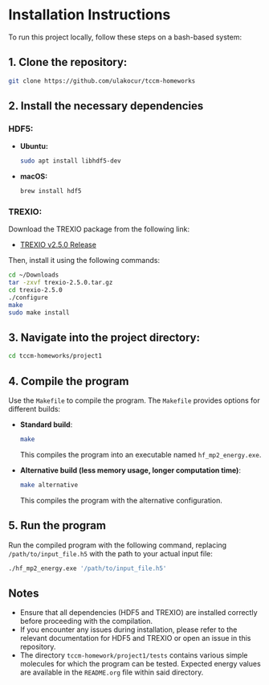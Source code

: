 # Installation Instructions

To run this project locally, follow these steps on a bash-based system:

## 1. Clone the repository:
```bash
git clone https://github.com/ulakocur/tccm-homeworks
```

## 2. Install the necessary dependencies

### HDF5:
- **Ubuntu:**
  ```bash
  sudo apt install libhdf5-dev
  ```
- **macOS:**
  ```bash
  brew install hdf5
  ```

### TREXIO:
Download the TREXIO package from the following link:
- [TREXIO v2.5.0 Release](https://github.com/TREX-CoE/trexio/releases/download/v2.5.0/trexio-2.5.0.tar.gz)

Then, install it using the following commands:
```bash
cd ~/Downloads
tar -zxvf trexio-2.5.0.tar.gz
cd trexio-2.5.0
./configure
make
sudo make install
```

## 3. Navigate into the project directory:
```bash
cd tccm-homeworks/project1
```

## 4. Compile the program

Use the `Makefile` to compile the program. The `Makefile` provides options for different builds:

- **Standard build**:
  ```bash
  make
  ```
  This compiles the program into an executable named `hf_mp2_energy.exe`.

- **Alternative build (less memory usage, longer computation time)**:
  ```bash
  make alternative
  ```
  This compiles the program with the alternative configuration.

## 5. Run the program

Run the compiled program with the following command, replacing `/path/to/input_file.h5` with the path to your actual input file:
```bash
./hf_mp2_energy.exe '/path/to/input_file.h5'
```

## Notes

- Ensure that all dependencies (HDF5 and TREXIO) are installed correctly before proceeding with the compilation.
- If you encounter any issues during installation, please refer to the relevant documentation for HDF5 and TREXIO or open an issue in this repository.
- The directory `tccm-homework/project1/tests` contains various simple molecules for which the program can be tested. Expected energy values are available in the `README.org` file within said directory.
